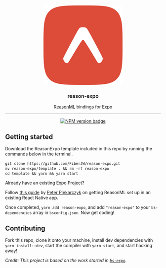 <p align="center">
  <img alt="Reason Expo Logo" src="./reason-expo.png" width="256">
</p>

<h3 align="center" style="font-weight:600">
  reason-expo
</h3>

<p align="center">
  <a href="https://reasonml.github.io/">ReasonML</a> bindings for <a href="https://expo.io">Expo</a>
</p>

---

<div align="center">

[![NPM version badge](https://img.shields.io/npm/v/reason-expo.svg)](https://www.npmjs.com/package/reason-expo)

</div>

## Getting started

Download the ReasonExpo template included in this repo by running the commands below in the terminal.

```
git clone https://github.com/FiberJW/reason-expo.git
mv reason-expo/template . && rm -rf reason-expo
cd template && yarn && yarn start
```

Already have an existing Expo Project?

Follow [this guide](https://medium.com/@peterpme/your-first-reasonml-pr-into-an-existing-react-native-codebase-a490b4a79649) by [Peter Piekarczyk](https://twitter.com/peterpme) on getting ReasonML set up in an existing React Native app.

Once completed, `yarn add reason-expo`, and add `"reason-expo"` to your `bs-dependencies` array in `bsconfig.json`. Now get coding!

## Contributing

Fork this repo, clone it onto your machine, install dev dependencies with `yarn install::dev`, start the compiler with `yarn start`, and start hacking away!

_Credit: This project is based on the work started in [`bs-expo`](https://github.com/fxfactorial/bs-expo/)._
